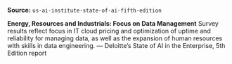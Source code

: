 **Source:** `us-ai-institute-state-of-ai-fifth-edition`

**Energy, Resources and Industrials: Focus on Data Management**
Survey results reflect focus in IT cloud pricing and optimization of uptime and reliability for managing data, as well as the expansion of human resources with skills in data engineering.
— Deloitte’s State of AI in the Enterprise, 5th Edition report
